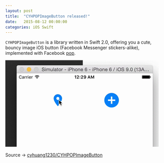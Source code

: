 ```yaml
---
layout: post
title:  "CYHPOPImageButton released!"
date:   2015-08-12 00:00:00
categories: iOS Swift
---
```

`CYHPOPImageButton` is a library written in Swift 2.0, offering you a cute, bouncy image iOS button (Facebook Messenger stickers-alike), implemented with Facebook [pop](https://github.com/facebook/pop).

![CYHPOPImageButton demo](resources/CYHPOPImageButtonDemo.gif)

Source → [cyhuang1230/CYHPOPImageButton](https://github.com/cyhuang1230/CYHPOPImageButton)